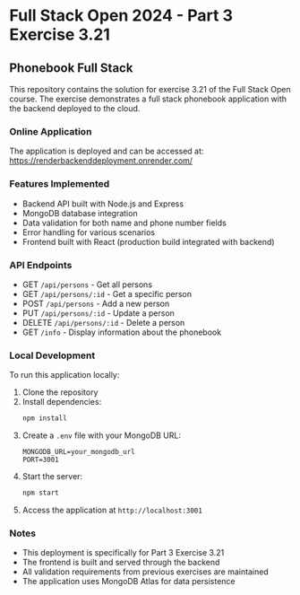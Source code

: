 # Full Stack Open 2024 - Part 3 Exercise 3.21

## Phonebook Full Stack

This repository contains the solution for exercise 3.21 of the Full Stack Open course. The exercise demonstrates a full stack phonebook application with the backend deployed to the cloud.

### Online Application

The application is deployed and can be accessed at: 
https://renderbackenddeployment.onrender.com/ 

### Features Implemented
- Backend API built with Node.js and Express
- MongoDB database integration
- Data validation for both name and phone number fields
- Error handling for various scenarios
- Frontend built with React (production build integrated with backend)

### API Endpoints
- GET `/api/persons` - Get all persons
- GET `/api/persons/:id` - Get a specific person
- POST `/api/persons` - Add a new person
- PUT `/api/persons/:id` - Update a person
- DELETE `/api/persons/:id` - Delete a person
- GET `/info` - Display information about the phonebook

### Local Development
To run this application locally:

1. Clone the repository
2. Install dependencies:
   ```bash
   npm install
   ```
3. Create a `.env` file with your MongoDB URL:
   ```
   MONGODB_URL=your_mongodb_url
   PORT=3001
   ```
4. Start the server:
   ```bash
   npm start
   ```
5. Access the application at `http://localhost:3001`

### Notes
- This deployment is specifically for Part 3 Exercise 3.21
- The frontend is built and served through the backend
- All validation requirements from previous exercises are maintained
- The application uses MongoDB Atlas for data persistence
